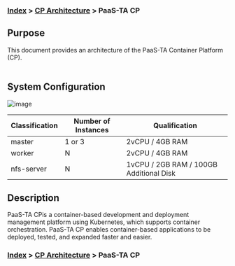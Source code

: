 ### [Index](https://github.com/PaaS-TA/Guide/blob/master/README.md) > [CP Architecture](../README.md) > PaaS-TA CP

## Purpose
This document provides an architecture of the PaaS-TA Container Platform (CP).
<br><br>

## System Configuration
![image](https://user-images.githubusercontent.com/67575226/147038676-2ef2e8a6-217d-41ff-95b0-0280a1584885.png)



| Classification  | Number of Instances| Qualification |
|-------|----|-----|
| master | 1 or 3 | 2vCPU / 4GB RAM |
| worker | N | 2vCPU / 4GB RAM |
| nfs-server | N | 1vCPU / 2GB RAM / 100GB Additional Disk |


## Description
PaaS-TA CPis a container-based development and deployment management platform using Kubernetes, which supports container orchestration. 
PaaS-TA CP enables container-based applications to be deployed, tested, and expanded faster and easier.


### [Index](https://github.com/PaaS-TA/Guide/blob/master/README.md) > [CP Architecture](../README.md) > PaaS-TA CP
